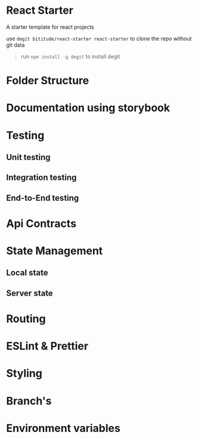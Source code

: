 # React Starter

A starter template for react projects

use `degit bititude/react-starter react-starter` to clone the repo without git data

> run `npm install -g degit` to install degit

# Folder Structure

# Documentation using storybook

# Testing

## Unit testing

## Integration testing

## End-to-End testing

# Api Contracts

# State Management

## Local state

## Server state

# Routing

# ESLint & Prettier

# Styling

# Branch's

# Environment variables
